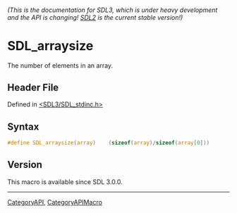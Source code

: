 ###### (This is the documentation for SDL3, which is under heavy development and the API is changing! [SDL2](https://wiki.libsdl.org/SDL2/) is the current stable version!)
# SDL_arraysize

The number of elements in an array.

## Header File

Defined in [<SDL3/SDL_stdinc.h>](https://github.com/libsdl-org/SDL/blob/main/include/SDL3/SDL_stdinc.h)

## Syntax

```c
#define SDL_arraysize(array)    (sizeof(array)/sizeof(array[0]))
```

## Version

This macro is available since SDL 3.0.0.

----
[CategoryAPI](CategoryAPI), [CategoryAPIMacro](CategoryAPIMacro)


